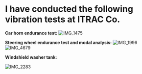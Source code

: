 # I have conducted the following vibration tests at ITRAC Co.

**Car horn endurance test:** 
![IMG_1475](https://github.com/hajnayeb/Tests/assets/74108898/e24d087c-36d4-45e2-b3ad-d7066fe56450)

**Steering wheel endurance test and modal analysis:** 
![IMG_1996](https://github.com/hajnayeb/Tests/assets/74108898/6fef1082-53b3-4362-8314-dd589088c044)
![IMG_4679](https://github.com/hajnayeb/Tests/assets/74108898/07c2ae31-94ee-4be1-a900-3b5b00638072)

**Windshield washer tank:** 

![IMG_2283](https://github.com/hajnayeb/Tests/assets/74108898/232eb94e-4780-496f-b91d-4bc68d4e192c)




